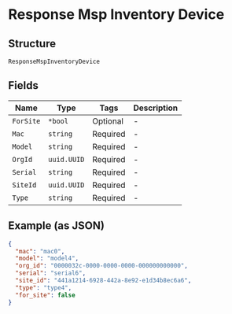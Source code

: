 
# Response Msp Inventory Device

## Structure

`ResponseMspInventoryDevice`

## Fields

| Name | Type | Tags | Description |
|  --- | --- | --- | --- |
| `ForSite` | `*bool` | Optional | - |
| `Mac` | `string` | Required | - |
| `Model` | `string` | Required | - |
| `OrgId` | `uuid.UUID` | Required | - |
| `Serial` | `string` | Required | - |
| `SiteId` | `uuid.UUID` | Required | - |
| `Type` | `string` | Required | - |

## Example (as JSON)

```json
{
  "mac": "mac0",
  "model": "model4",
  "org_id": "0000032c-0000-0000-0000-000000000000",
  "serial": "serial6",
  "site_id": "441a1214-6928-442a-8e92-e1d34b8ec6a6",
  "type": "type4",
  "for_site": false
}
```

